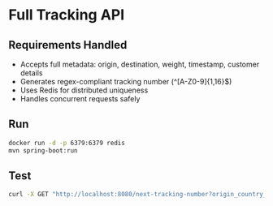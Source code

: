 # Full Tracking API

## Requirements Handled
- Accepts full metadata: origin, destination, weight, timestamp, customer details
- Generates regex-compliant tracking number (^[A-Z0-9]{1,16}$)
- Uses Redis for distributed uniqueness
- Handles concurrent requests safely

## Run

```bash
docker run -d -p 6379:6379 redis
mvn spring-boot:run
```

## Test

```bash
curl -X GET "http://localhost:8080/next-tracking-number?origin_country_id=MY&destination_country_id=ID&weight=1.234&created_at=2018-11-20T19:29:32%2B08:00&customer_id=de619854-b59b-425e-9db4-943979e1bd49&customer_name=RedBox%20Logistics&customer_slug=redbox-logistics"
```